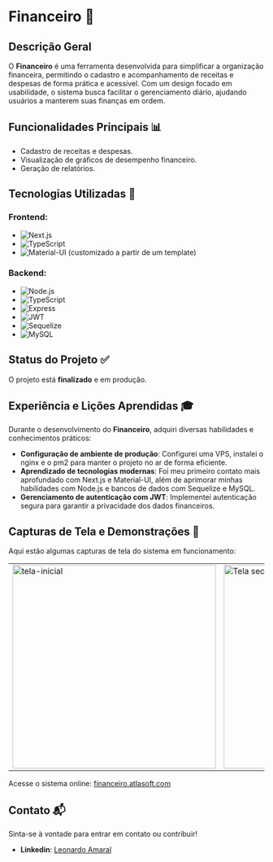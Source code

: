 # Financeiro 💼

## Descrição Geral
O **Financeiro** é uma ferramenta desenvolvida para simplificar a organização financeira, permitindo o cadastro e acompanhamento de receitas e despesas de forma prática e acessível. Com um design focado em usabilidade, o sistema busca facilitar o gerenciamento diário, ajudando usuários a manterem suas finanças em ordem.

## Funcionalidades Principais 📊
- Cadastro de receitas e despesas.
- Visualização de gráficos de desempenho financeiro.
- Geração de relatórios.

## Tecnologias Utilizadas 🚀
### **Frontend**:
- ![Next.js](https://img.shields.io/badge/Next.js-000?logo=nextdotjs&logoColor=white&style=flat-square)
- ![TypeScript](https://img.shields.io/badge/TypeScript-3178C6?logo=typescript&logoColor=white&style=flat-square)
- ![Material-UI](https://img.shields.io/badge/Material--UI-0081CB?logo=mui&logoColor=white&style=flat-square) (customizado a partir de um template)

### **Backend**:
- ![Node.js](https://img.shields.io/badge/Node.js-339933?logo=nodedotjs&logoColor=white&style=flat-square)
- ![TypeScript](https://img.shields.io/badge/TypeScript-3178C6?logo=typescript&logoColor=white&style=flat-square)
- ![Express](https://img.shields.io/badge/Express-000?logo=express&logoColor=white&style=flat-square) 
- ![JWT](https://img.shields.io/badge/JWT-000?logo=jsonwebtokens&logoColor=white&style=flat-square) 
- ![Sequelize](https://img.shields.io/badge/Sequelize-52B0E7?logo=sequelize&logoColor=white&style=flat-square) 
- ![MySQL](https://img.shields.io/badge/MySQL-4479A1?logo=mysql&logoColor=white&style=flat-square) 

## Status do Projeto ✅
O projeto está **finalizado** e em produção.

## Experiência e Lições Aprendidas 🎓
Durante o desenvolvimento do **Financeiro**, adquiri diversas habilidades e conhecimentos práticos:
- **Configuração de ambiente de produção**: Configurei uma VPS, instalei o nginx e o pm2 para manter o projeto no ar de forma eficiente.
- **Aprendizado de tecnologias modernas**: Foi meu primeiro contato mais aprofundado com Next.js e Material-UI, além de aprimorar minhas habilidades com Node.js e bancos de dados com Sequelize e MySQL.
- **Gerenciamento de autenticação com JWT**: Implementei autenticação segura para garantir a privacidade dos dados financeiros.

## Capturas de Tela e Demonstrações 📸
Aqui estão algumas capturas de tela do sistema em funcionamento:

|  |  |  |
|--|--|--|
| <img width="400" alt="tela-inicial" src="https://github.com/user-attachments/assets/b8fb1960-348d-4912-b56c-1dbcb50e65bf"> | <img width="400" alt="Tela secundaria" src="https://github.com/user-attachments/assets/1196c087-e787-4f55-aef9-09758a90f2eb"> | <img width="400" alt="tela-profile" src="https://github.com/user-attachments/assets/73e240a5-20ec-4551-a5bd-e719b55cdecd"> |


Acesse o sistema online: [financeiro.atlasoft.com](https://financeiro.atlasoft.com.br/auth/sign-in)

## Contato 📬
Sinta-se à vontade para entrar em contato ou contribuir!  
- **Linkedin**: [Leonardo Amaral](https://www.linkedin.com/in/leonardoamaraldev/)
